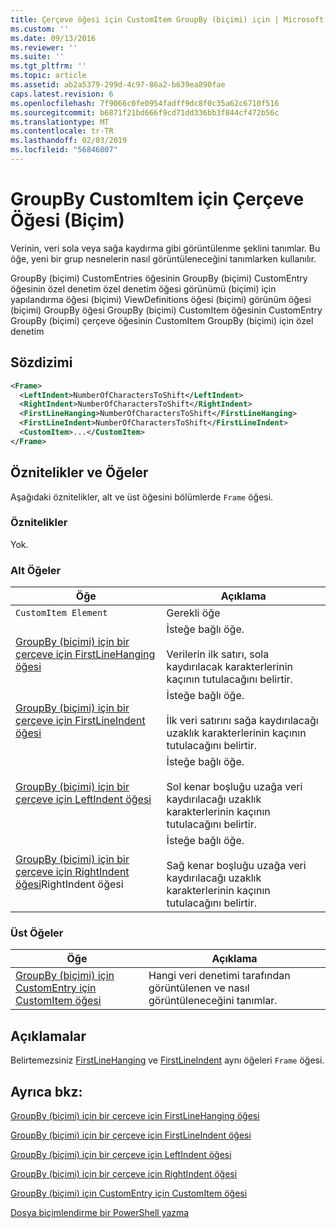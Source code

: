 ```yaml
---
title: Çerçeve öğesi için CustomItem GroupBy (biçimi) için | Microsoft Docs
ms.custom: ''
ms.date: 09/13/2016
ms.reviewer: ''
ms.suite: ''
ms.tgt_pltfrm: ''
ms.topic: article
ms.assetid: ab2a5379-299d-4c97-86a2-b639ea890fae
caps.latest.revision: 6
ms.openlocfilehash: 7f9066c0fe0954fadff9dc8f0c35a62c6710f516
ms.sourcegitcommit: b6871f21bd666f9cd71dd336bb3f844cf472b56c
ms.translationtype: MT
ms.contentlocale: tr-TR
ms.lasthandoff: 02/03/2019
ms.locfileid: "56846007"
---
```

# <a name="frame-element-for-customitem-for-groupby-format"></a>GroupBy CustomItem için Çerçeve Öğesi (Biçim)

Verinin, veri sola veya sağa kaydırma gibi görüntülenme şeklini tanımlar. Bu öğe, yeni bir grup nesnelerin nasıl görüntüleneceğini tanımlarken kullanılır.

GroupBy (biçimi) CustomEntries öğesinin GroupBy (biçimi) CustomEntry öğesinin özel denetim özel denetim öğesi görünümü (biçimi) için yapılandırma öğesi (biçimi) ViewDefinitions öğesi (biçimi) görünüm öğesi (biçimi) GroupBy öğesi GroupBy (biçimi) CustomItem öğesinin CustomEntry GroupBy (biçimi) çerçeve öğesinin CustomItem GroupBy (biçimi) için özel denetim

## <a name="syntax"></a>Sözdizimi

```xml
<Frame>
  <LeftIndent>NumberOfCharactersToShift</LeftIndent>
  <RightIndent>NumberOfCharactersToShift</RightIndent>
  <FirstLineHanging>NumberOfCharactersToShift</FirstLineHanging>
  <FirstLineIndent>NumberOfCharactersToShift</FirstLineIndent>
  <CustomItem>...</CustomItem>
</Frame>
```

## <a name="attributes-and-elements"></a>Öznitelikler ve Öğeler

Aşağıdaki öznitelikler, alt ve üst öğesini bölümlerde `Frame` öğesi.

### <a name="attributes"></a>Öznitelikler

Yok.

### <a name="child-elements"></a>Alt Öğeler

|Öğe|Açıklama|
|-------------|-----------------|
|`CustomItem Element`|Gerekli öğe|
|[GroupBy (biçimi) için bir çerçeve için FirstLineHanging öğesi](./firstlinehanging-element-for-frame-for-groupby-format.md)|İsteğe bağlı öğe.<br /><br /> Verilerin ilk satırı, sola kaydırılacak karakterlerinin kaçının tutulacağını belirtir.|
|[GroupBy (biçimi) için bir çerçeve için FirstLineIndent öğesi](./firstlineindent-element-for-frame-for-groupby-format.md)|İsteğe bağlı öğe.<br /><br /> İlk veri satırını sağa kaydırılacağı uzaklık karakterlerinin kaçının tutulacağını belirtir.|
|[GroupBy (biçimi) için bir çerçeve için LeftIndent öğesi](./leftindent-element-for-frame-for-groupby-format.md)|İsteğe bağlı öğe.<br /><br /> Sol kenar boşluğu uzağa veri kaydırılacağı uzaklık karakterlerinin kaçının tutulacağını belirtir.|
|[GroupBy (biçimi) için bir çerçeve için RightIndent öğesi](./rightindent-element-for-frame-for-groupby-format.md)RightIndent öğesi|İsteğe bağlı öğe.<br /><br /> Sağ kenar boşluğu uzağa veri kaydırılacağı uzaklık karakterlerinin kaçının tutulacağını belirtir.|

### <a name="parent-elements"></a>Üst Öğeler

|Öğe|Açıklama|
|-------------|-----------------|
|[GroupBy (biçimi) için CustomEntry için CustomItem öğesi](./customitem-element-for-customentry-for-groupby-format.md)|Hangi veri denetimi tarafından görüntülenen ve nasıl görüntüleneceğini tanımlar.|

## <a name="remarks"></a>Açıklamalar

Belirtemezsiniz [FirstLineHanging](./firstlinehanging-element-for-frame-for-groupby-format.md) ve [FirstLineIndent](./firstlineindent-element-for-frame-for-groupby-format.md) aynı öğeleri `Frame` öğesi.

## <a name="see-also"></a>Ayrıca bkz:

[GroupBy (biçimi) için bir çerçeve için FirstLineHanging öğesi](./firstlinehanging-element-for-frame-for-groupby-format.md)

[GroupBy (biçimi) için bir çerçeve için FirstLineIndent öğesi](./firstlineindent-element-for-frame-for-groupby-format.md)

[GroupBy (biçimi) için bir çerçeve için LeftIndent öğesi](./leftindent-element-for-frame-for-groupby-format.md)

[GroupBy (biçimi) için bir çerçeve için RightIndent öğesi](./rightindent-element-for-frame-for-groupby-format.md)

[GroupBy (biçimi) için CustomEntry için CustomItem öğesi](./customitem-element-for-customentry-for-groupby-format.md)

[Dosya biçimlendirme bir PowerShell yazma](./writing-a-powershell-formatting-file.md)
